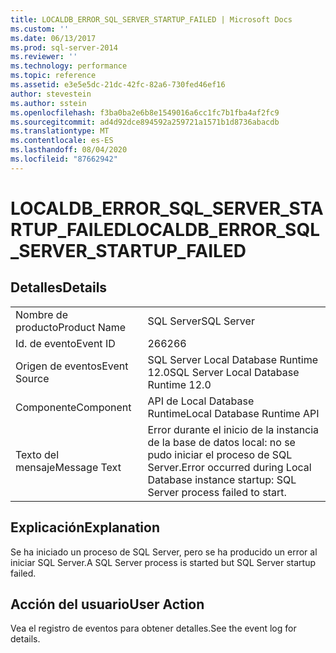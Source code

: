 ```yaml
---
title: LOCALDB_ERROR_SQL_SERVER_STARTUP_FAILED | Microsoft Docs
ms.custom: ''
ms.date: 06/13/2017
ms.prod: sql-server-2014
ms.reviewer: ''
ms.technology: performance
ms.topic: reference
ms.assetid: e3e5e5dc-21dc-42fc-82a6-730fed46ef16
author: stevestein
ms.author: sstein
ms.openlocfilehash: f3ba0ba2e6b8e1549016a6cc1fc7b1fba4af2fc9
ms.sourcegitcommit: ad4d92dce894592a259721a1571b1d8736abacdb
ms.translationtype: MT
ms.contentlocale: es-ES
ms.lasthandoff: 08/04/2020
ms.locfileid: "87662942"
---
```

# <a name="localdb_error_sql_server_startup_failed"></a><span data-ttu-id="41160-102">LOCALDB_ERROR_SQL_SERVER_STARTUP_FAILED</span><span class="sxs-lookup"><span data-stu-id="41160-102">LOCALDB_ERROR_SQL_SERVER_STARTUP_FAILED</span></span>
    
## <a name="details"></a><span data-ttu-id="41160-103">Detalles</span><span class="sxs-lookup"><span data-stu-id="41160-103">Details</span></span>  
  
|||  
|-|-|  
|<span data-ttu-id="41160-104">Nombre de producto</span><span class="sxs-lookup"><span data-stu-id="41160-104">Product Name</span></span>|<span data-ttu-id="41160-105">SQL Server</span><span class="sxs-lookup"><span data-stu-id="41160-105">SQL Server</span></span>|  
|<span data-ttu-id="41160-106">Id. de evento</span><span class="sxs-lookup"><span data-stu-id="41160-106">Event ID</span></span>|<span data-ttu-id="41160-107">266</span><span class="sxs-lookup"><span data-stu-id="41160-107">266</span></span>|  
|<span data-ttu-id="41160-108">Origen de eventos</span><span class="sxs-lookup"><span data-stu-id="41160-108">Event Source</span></span>|<span data-ttu-id="41160-109">SQL Server Local Database Runtime 12.0</span><span class="sxs-lookup"><span data-stu-id="41160-109">SQL Server Local Database Runtime 12.0</span></span>|  
|<span data-ttu-id="41160-110">Componente</span><span class="sxs-lookup"><span data-stu-id="41160-110">Component</span></span>|<span data-ttu-id="41160-111">API de Local Database Runtime</span><span class="sxs-lookup"><span data-stu-id="41160-111">Local Database Runtime API</span></span>|  
|<span data-ttu-id="41160-112">Texto del mensaje</span><span class="sxs-lookup"><span data-stu-id="41160-112">Message Text</span></span>|<span data-ttu-id="41160-113">Error durante el inicio de la instancia de la base de datos local: no se pudo iniciar el proceso de SQL Server.</span><span class="sxs-lookup"><span data-stu-id="41160-113">Error occurred during Local Database instance startup: SQL Server process failed to start.</span></span>|  
  
## <a name="explanation"></a><span data-ttu-id="41160-114">Explicación</span><span class="sxs-lookup"><span data-stu-id="41160-114">Explanation</span></span>  
 <span data-ttu-id="41160-115">Se ha iniciado un proceso de SQL Server, pero se ha producido un error al iniciar SQL Server.</span><span class="sxs-lookup"><span data-stu-id="41160-115">A SQL Server process is started but SQL Server startup failed.</span></span>  
  
## <a name="user-action"></a><span data-ttu-id="41160-116">Acción del usuario</span><span class="sxs-lookup"><span data-stu-id="41160-116">User Action</span></span>  
 <span data-ttu-id="41160-117">Vea el registro de eventos para obtener detalles.</span><span class="sxs-lookup"><span data-stu-id="41160-117">See the event log for details.</span></span>  
  
  
